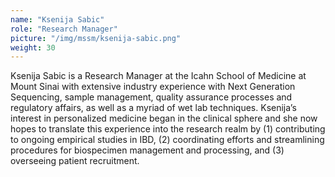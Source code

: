 ```yaml
---
name: "Ksenija Sabic"
role: "Research Manager"
picture: "/img/mssm/ksenija-sabic.png"
weight: 30
---
```


Ksenija Sabic is a Research Manager at the Icahn School of Medicine at Mount
Sinai with extensive industry experience with Next Generation Sequencing,
sample management, quality assurance processes and regulatory affairs, as well
as a myriad of wet lab techniques. Ksenija’s interest in personalized medicine
began in the clinical sphere and she now hopes to translate this experience
into the research realm by (1) contributing to ongoing empirical studies in
IBD, (2) coordinating efforts and streamlining procedures for biospecimen
management and processing, and (3) overseeing patient recruitment.
